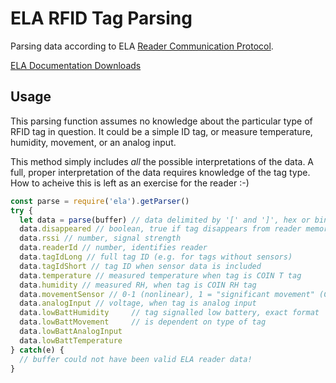 # ELA RFID Tag Parsing

Parsing data according to ELA
[Reader Communication Protocol](http://www.rfid-ela.eu/Local/ela/files/556/DS_Soft_MCHD_rev_I_UK.pdf).

[ELA Documentation Downloads](http://www.rfid-ela.eu/download.html)

## Usage

This parsing function assumes no knowledge about the particular type of RFID tag
in question. It could be a simple ID tag, or measure temperature, humidity,
movement, or an analog input.

This method simply includes *all* the possible interpretations of the data. A
full, proper interpretation of the data requires knowledge of the tag type. How
to acheive this is left as an exercise for the reader :-)

```js
const parse = require('ela').getParser()
try {
  let data = parse(buffer) // data delimited by '[' and ']', hex or binary mode
  data.disappeared // boolean, true if tag disappears from reader memory
  data.rssi // number, signal strength
  data.readerId // number, identifies reader
  data.tagIdLong // full tag ID (e.g. for tags without sensors)
  data.tagIdShort // tag ID when sensor data is included
  data.temperature // measured temperature when tag is COIN T tag
  data.humidity // measured RH, when tag is COIN RH tag
  data.movementSensor // 0-1 (nonlinear), 1 = "significant movement" (COIN MV)
  data.analogInput // voltage, when tag is analog input
  data.lowBattHumidity     // tag signalled low battery, exact format
  data.lowBattMovement     // is dependent on type of tag
  data.lowBattAnalogInput
  data.lowBattTemperature
} catch(e) {
  // buffer could not have been valid ELA reader data!
}
```
